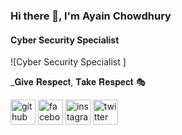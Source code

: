 

### Hi there 👋, I'm Ayain Chowdhury 
#### Cyber Security Specialist 
![Cyber Security Specialist ]

_𝐆𝐢𝐯𝐞 𝐑𝐞𝐬𝐩𝐞𝐜𝐭, 𝐓𝐚𝐤𝐞 𝐑𝐞𝐬𝐩𝐞𝐜𝐭 🎭



[<img src='https://cdn.jsdelivr.net/npm/simple-icons@3.0.1/icons/github.svg' alt='github' height='40'>](https://github.com/ayainchowdhury646)  [<img src='https://cdn.jsdelivr.net/npm/simple-icons@3.0.1/icons/facebook.svg' alt='facebook' height='40'>](https://www.facebook.com/ayainchowdhuryofficial999)  [<img src='https://cdn.jsdelivr.net/npm/simple-icons@3.0.1/icons/instagram.svg' alt='instagram' height='40'>](https://www.instagram.com/ayainofficial999/)  [<img src='https://cdn.jsdelivr.net/npm/simple-icons@3.0.1/icons/twitter.svg' alt='twitter' height='40'>](https://twitter.com/ayainchowdhury)  



